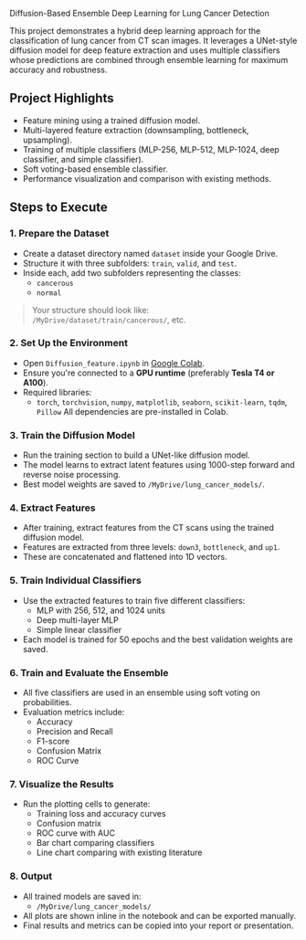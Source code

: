 Diffusion-Based Ensemble Deep Learning for Lung Cancer Detection

This project demonstrates a hybrid deep learning approach for the classification of lung cancer from CT scan images. It leverages a UNet-style diffusion model for deep feature extraction and uses multiple classifiers whose predictions are combined through ensemble learning for maximum accuracy and robustness.



## Project Highlights

- Feature mining using a trained diffusion model.
- Multi-layered feature extraction (downsampling, bottleneck, upsampling).
- Training of multiple classifiers (MLP-256, MLP-512, MLP-1024, deep classifier, and simple classifier).
- Soft voting-based ensemble classifier.
- Performance visualization and comparison with existing methods.



## Steps to Execute

### 1. Prepare the Dataset
- Create a dataset directory named `dataset` inside your Google Drive.
- Structure it with three subfolders: `train`, `valid`, and `test`.
- Inside each, add two subfolders representing the classes:
  - `cancerous`
  - `normal`

> Your structure should look like:  
    `/MyDrive/dataset/train/cancerous/`, etc.


### 2. Set Up the Environment
- Open `Diffusion_feature.ipynb` in [Google Colab](https://colab.research.google.com/).
- Ensure you're connected to a **GPU runtime** (preferably **Tesla T4 or A100**).
- Required libraries:
  - `torch`, `torchvision`, `numpy`, `matplotlib`, `seaborn`, `scikit-learn`, `tqdm`, `Pillow`
All dependencies are pre-installed in Colab.


### 3. Train the Diffusion Model
- Run the training section to build a UNet-like diffusion model.
- The model learns to extract latent features using 1000-step forward and reverse noise processing.
- Best model weights are saved to `/MyDrive/lung_cancer_models/`.


### 4. Extract Features
- After training, extract features from the CT scans using the trained diffusion model.
- Features are extracted from three levels: `down3`, `bottleneck`, and `up1`.
- These are concatenated and flattened into 1D vectors.


### 5. Train Individual Classifiers
- Use the extracted features to train five different classifiers:
  - MLP with 256, 512, and 1024 units
  - Deep multi-layer MLP
  - Simple linear classifier
- Each model is trained for 50 epochs and the best validation weights are saved.


### 6. Train and Evaluate the Ensemble
- All five classifiers are used in an ensemble using soft voting on probabilities.
- Evaluation metrics include:
  - Accuracy
  - Precision and Recall
  - F1-score
  - Confusion Matrix
  - ROC Curve


### 7. Visualize the Results
- Run the plotting cells to generate:
  - Training loss and accuracy curves
  - Confusion matrix
  - ROC curve with AUC
  - Bar chart comparing classifiers
  - Line chart comparing with existing literature


### 8. Output
- All trained models are saved in:
  - `/MyDrive/lung_cancer_models/`
- All plots are shown inline in the notebook and can be exported manually.
- Final results and metrics can be copied into your report or presentation.






